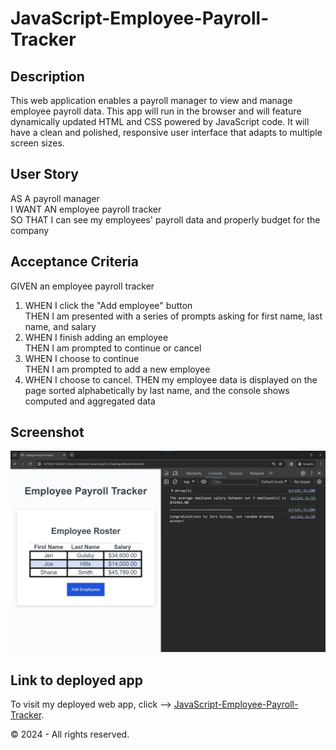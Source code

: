 # JavaScript-Employee-Payroll-Tracker

## Description
This web application enables a payroll manager to view and manage employee payroll data. This app will run in the browser and will feature dynamically updated HTML and CSS powered by JavaScript code. It will have a clean and polished, responsive user interface that adapts to multiple screen sizes.

## User Story
AS A payroll manager  
I WANT AN employee payroll tracker  
SO THAT I can see my employees' payroll data and properly budget for the company  

## Acceptance Criteria
GIVEN an employee payroll tracker  
1. WHEN I click the "Add employee" button  
THEN I am presented with a series of prompts asking for first name, last name, and salary  
2. WHEN I finish adding an employee  
THEN I am prompted to continue or cancel  
3. WHEN I choose to continue  
THEN I am prompted to add a new employee  
4. WHEN I choose to cancel. 
THEN my employee data is displayed on the page sorted alphabetically by last name, and the console shows computed and aggregated data

## Screenshot
![Screenshot of JavaScript-Employee-Payroll-Tracker app](Assets/03-javascript-homework-console-demo.png)

## Link to deployed app
To visit my deployed web app, click --> [JavaScript-Employee-Payroll-Tracker](https://ngojohn2002.github.io/JavaScript-Employee-Payroll-Tracker/).
  
  
  
  
  
&copy; 2024 - All rights reserved.
